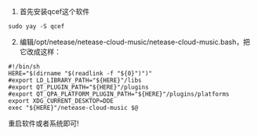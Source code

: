 1. 首先安装qcef这个软件

```shell
sudo yay -S qcef
```

2. 编辑/opt/netease/netease-cloud-music/netease-cloud-music.bash，把它改成这样：

```shell
#!/bin/sh
HERE="$(dirname "$(readlink -f "${0}")")"
#export LD_LIBRARY_PATH="${HERE}"/libs
#export QT_PLUGIN_PATH="${HERE}"/plugins 
#export QT_QPA_PLATFORM_PLUGIN_PATH="${HERE}"/plugins/platforms
export XDG_CURRENT_DESKTOP=DDE 
exec "${HERE}"/netease-cloud-music $@
```

重启软件或者系统即可!